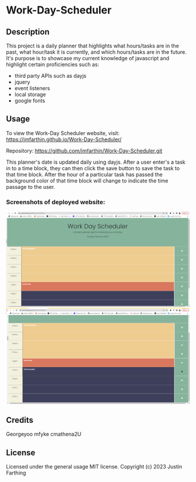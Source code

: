 # Work-Day-Scheduler

## Description

This project is a daily planner that highlights what hours/tasks are in the past, what hour/task it is currently, and which hours/tasks are in the future. It's purpose is to showcase my current knowledge of javascript and highlight certain proficiencies such as:

- third party APIs such as dayjs
- jquery
- event listeners
- local storage
- google fonts

## Usage

To view the Work-Day Scheduler website, visit: https://jmfarthin.github.io/Work-Day-Scheduler/

Repository: https://github.com/jmfarthin/Work-Day-Scheduler.git

This planner's date is updated daily using dayjs. After a user enter's a task in to a time block, they can then click the save button to save the task to that time block. After the hour of a particular task has passed the background color of that time block will change to indicate the time passage to the user.


### Screenshots of deployed website:

![Work Day Scheduler website 1](./Assets/images/work-day-scheduler1.png)
![Work Day Scheduler website 2](./Assets/images/work-day-scheduler2.png)


## Credits

Georgeyoo
mfyke
cmathena2U

## License

Licensed under the general usage MIT license.
Copyright (c) 2023 Justin Farthing